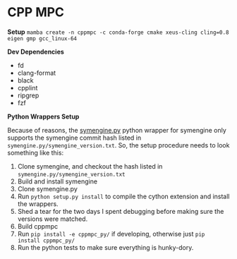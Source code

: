 # CPP MPC

**Setup**
`mamba create -n cppmpc -c conda-forge cmake xeus-cling cling=0.8 eigen gmp gcc_linux-64`

**Dev Dependencies**
- fd
- clang-format
- black
- cpplint
- ripgrep
- fzf

**Python Wrappers Setup**

Because of reasons, the [symengine.py]() python wrapper for symengine only
supports the symengine commit hash listed in `symengine.py/symengine_version.txt`.
So, the setup procedure needs to look something like this:

1. Clone symengine, and checkout the hash listed in `symengine.py/symengine_version.txt`
2. Build and install symengine
3. Clone symengine.py
4. Run `python setup.py install` to compile the cython extension and install
   the wrappers.
5. Shed a tear for the two days I spent debugging before making sure the versions
   were matched.
6. Build cppmpc
7. Run `pip install -e cppmpc_py/` if developing, otherwise just
   `pip install cppmpc_py/`
7. Run the python tests to make sure everything is hunky-dory.
